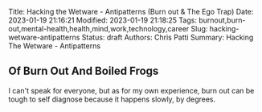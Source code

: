 Title: Hacking the Wetware - Antipatterns (Burn out & The Ego Trap)
Date: 2023-01-19 21:16:21
Modified: 2023-01-19 21:18:25
Tags: burnout,burn-out,mental-health,health,mind,work,technology,career
Slug: hacking-wetware-antipatterns
Status: draft
Authors: Chris Patti
Summary: Hacking The Wetware - Antipatterns

## Of Burn Out And Boiled Frogs

I can't speak for everyone, but as for my own experience, burn out can be tough to self diagnose because it happens slowly, by degrees.
